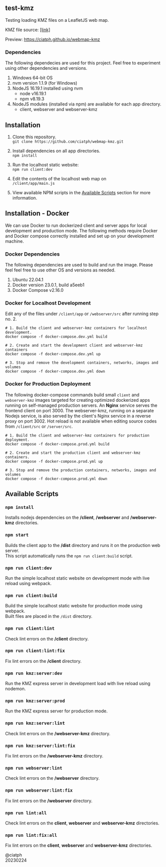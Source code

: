 ## test-kmz

Testing loading KMZ files on a LeafletJS web map.

KMZ file source: [[link]](https://www.datapages.com/gis-map-publishing-program/gis-open-files/global-framework/global-heat-flow-database/kmz-files-list)

Preview: https://ciatph.github.io/webmap-kmz

### Dependencies

The following dependecies are used for this project. Feel free to experiment using other dependencies and versions.

1. Windows 64-bit OS
2. nvm version 1.1.9 (for Windows)
3. NodeJS 16.19.1 installed using nvm
   - node v16.19.1
   - npm v8.19.3
4. NodeJS modules (installed via npm) are available for each app directory.<br>
   - client, webserver and webserver-kmz

## Installation

1. Clone this repository.<br>
`git clone https://github.com/ciatph/webmap-kmz.git`

2. Install dependencies on all app directories.<br>
`npm install`

3. Run the localhost static website:<br>
`npm run client:dev`

4. Edit the contents of the localhost web map on<br>
`/client/app/main.js`

5. View available NPM scripts in the [Available Scripts](#available-scripts) section for more information.

## Installation - Docker

We can use Docker to run dockerized client and server apps for local development and production mode. The following methods require Docker and Docker compose correctly installed and set up on your development machine.

### Docker Dependencies

The following dependencies are used to build and run the image. Please feel feel free to use other OS and versions as needed.

1. Ubuntu 22.04.1
2. Docker version 23.0.1, build a5eeb1
3. Docker Compose v2.16.0

### Docker for Localhost Development

Edit any of the files under `/client/app` or `/webserver/src` after running step no. 2.

```
# 1. Build the client and webserver-kmz containers for localhost development.
docker compose -f docker-compose.dev.yml build

# 2. Create and start the development client and webserver-kmz containers
docker compose -f docker-compose.dev.yml up

# 3. Stop and remove the development containers, networks, images and volumes
docker compose -f docker-compose.dev.yml down
```


### Docker for Production Deployment

The following docker-compose commands build small `client` and `webserver-kmz` images targeted for creating optimized dockerized apps running on self-managed production servers. An **Nginx** service serves the frontend client on port 3000. The webserver-kmz, running on a separate Nodejs service, is also served by the client's Nginx service in a reverse proxy on port 3002. Hot reload is not available when editing source codes from `/client/src` or `/server/src`.

```
# 1. Build the client and webserver-kmz containers for production deployment.
docker compose -f docker-compose.prod.yml build

# 2. Create and start the production client and webserver-kmz containers.
docker compose -f docker-compose.prod.yml up

# 3. Stop and remove the production containers, networks, images and volumes
docker compose -f docker-compose.prod.yml down
```

## Available Scripts

### `npm install`

Installs nodejs dependencies on the **/client**, **/webserver** and **/webserver-kmz** directories.

### `npm start`

Builds the client app to the **/dist** directory and runs it on the production web server.<br>
This script automatically runs the `npm run client:build` script.

### `npm run client:dev`

Run the simple localhost static website on development mode with live reload using webpack.

### `npm run client:build`

Build the simple localhost static website for production mode using webpack.<br>
Built files are placed in the `/dist` directory.

### `npm run client:lint`

Check lint errors on the **/client** directory.

### `npm run client:lint:fix`

Fix lint errors on the **/client** directory.

### `npm run kmz:server:dev`

Run the KMZ express server in development load with live reload using nodemon.

### `npm run kmz:server:prod`

Run the KMZ express server for production mode.

### `npm run kmz:server:lint`

Check lint errors on the **/webserver-kmz** directory.

### `npm run kmz:server:lint:fix`

Fix lint errors on the **/webserver-kmz** directory.

### `npm run webserver:lint`

Check lint errors on the **/webserver** directory.

### `npm run webserver:lint:fix`

Fix lint errors on the **/webserver** directory.

### `npm run lint:all`

Check lint errors on the **client**, **webserver** and **webserver-kmz** directories.

### `npm run lint:fix:all`

Fix lint errors on the **client**, **webserver** and **webserver-kmz** directories.

@ciatph<br>
20230224
